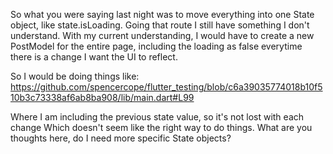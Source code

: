 

So what you were saying last night was to move everything into one State object, like state.isLoading. 
Going that route I still have something I don't understand.  With my current understanding, I would have
to create a new PostModel for the entire page, including the loading as false everytime there is a change
I want the UI to reflect.

So I would be doing things like:
https://github.com/spencercope/flutter_testing/blob/c6a39035774018b10f510b3c73338af6ab8ba908/lib/main.dart#L99



Where I am including the previous state value, so it's not lost with each change
Which doesn't seem like the right way to do things.  What are you thoughts here, do I
need more specific State objects? 
